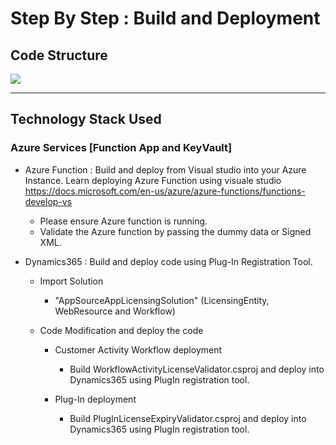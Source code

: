 # Step By Step : Build and Deployment

## Code Structure
![](https://github.com/venkatramanak/CPS/blob/users/kvramana/License/Dynamics365Integrations/CSharp/Dynamics365-AppSource-AppLicensing/Images/ProjectStructureDefintion.PNG)

***

## Technology Stack Used

### Azure Services [Function App and KeyVault]

* Azure Function : Build and deploy from Visual studio into your Azure Instance. Learn deploying Azure Function using visuale studio https://docs.microsoft.com/en-us/azure/azure-functions/functions-develop-vs
	* Please ensure Azure function is running.
	* Validate the Azure function by passing the dummy data or Signed XML.

* Dynamics365 : Build and deploy code using Plug-In Registration Tool.
		
	* Import Solution
		* "AppSourceAppLicensingSolution" (LicensingEntity, WebResource and Workflow)
	
	* Code Modification and deploy the code
	
		* Customer Activity Workflow deployment
			* Build WorkflowActivityLicenseValidator.csproj and deploy into Dynamics365 using PlugIn registration tool.

		* Plug-In deployment
			* Build PlugInLicenseExpiryValidator.csproj and deploy into Dynamics365 using PlugIn registration tool.